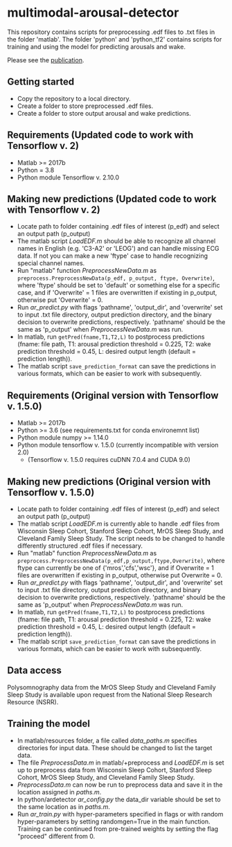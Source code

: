 # multimodal-arousal-detector
This repository contains scripts for preprocessing .edf files to .txt files in the folder 'matlab'. The folder 'python' and 'python_tf2' contains scripts for training and using the model for predicting arousals and wake.

Please see the [publication](https://www.sciencedirect.com/science/article/pii/S1388245720301085).

## Getting started
 * Copy the repository to a local directory.
 * Create a folder to store preprocessed .edf files.
 * Create a folder to store output arousal and wake predictions.
 
## Requirements (Updated code to work with Tensorflow v. 2)
 * Matlab >= 2017b
 * Python = 3.8 
 * Python module Tensorflow v. 2.10.0

## Making new predictions (Updated code to work with Tensorflow v. 2)
 * Locate path to folder containing .edf files of interest (p_edf) and select an output path (p_output)
 * The matlab script *LoadEDF.m* should be able to recognize all channel names in English (e.g. 'C3-A2' or 'LEOG') and can handle missing ECG data. If not you can make a new 'ftype' case to handle recognizing special channel names.
 * Run "matlab" function *PreprocessNewData.m* as `preprocess.PreprocessNewData(p_edf, p_output, ftype, Overwrite)`, where 'ftype' should be set to 'default' or something else for a specific case, and if 'Overwrite' = 1 files are overwritten if existing in p_output, otherwise put 'Overwrite' = 0.
 * Run *ar_predict.py* with flags 'pathname', 'output_dir', and 'overwrite' set to input .txt file directory, output prediction directory, and the binary decision to overwrite predictions, respectively. 'pathname' should be the same as 'p_output' when *PreprocessNewData.m* was run.
 * In matlab, run `getPred(fname,T1,T2,L)` to postprocess predictions (fname: file path, T1: arousal prediction threshold = 0.225, T2: wake prediction threshold = 0.45, L: desired output length (default = prediction length)).
 * The matlab script `save_prediction_format` can save the predictions in various formats, which can be easier to work with subsequently.

## Requirements (Original version with Tensorflow v. 1.5.0)
 * Matlab >= 2017b
 * Python >= 3.6 (see requirements.txt for conda environemnt list)
 * Python module numpy >= 1.14.0
 * Python module tensorflow v. 1.5.0 (currently incompatible with version 2.0)
   - (Tensorflow v. 1.5.0 requires cuDNN 7.0.4 and CUDA 9.0)

## Making new predictions (Original version with Tensorflow v. 1.5.0)
 * Locate path to folder containing .edf files of interest (p_edf) and select an output path (p_output)
 * The matlab script *LoadEDF.m* is currently able to handle .edf files from Wisconsin Sleep Cohort, Stanford Sleep Cohort, MrOS Sleep Study, and Cleveland Family Sleep Study. The script needs to be changed to handle differently structured .edf files if necessary.
 * Run "matlab" function *PreprocessNewData.m* as `preprocess.PreprocessNewData(p_edf,p_output,ftype,Overwrite)`, where ftype can currently be one of {'mros','cfs','wsc'}, and if Overwrite = 1 files are overwritten if existing in p_output, otherwise put Overwrite = 0.
 * Run *ar_predict.py* with flags 'pathname', 'output_dir', and 'overwrite' set to input .txt file directory, output prediction directory, and binary decision to overwrite predictions, respectively. 'pathname' should be the same as 'p_output' when *PreprocessNewData.m* was run.
 * In matlab, run `getPred(fname,T1,T2,L)` to postprocess predictions (fname: file path, T1: arousal prediction threshold = 0.225, T2: wake prediction threshold = 0.45, L: desired output length (default = prediction length)).
 * The matlab script `save_prediction_format` can save the predictions in various formats, which can be easier to work with subsequently.
 
## Data access
Polysomnography data from the MrOS Sleep Study and Cleveland Family Sleep Study is available upon request from the National Sleep Research Resource (NSRR).

 ## Training the model
 * In matlab/resources folder, a file called *data_paths.m* specifies directories for input data. These should be changed to list the target data.
 * The file *PreprocessData.m* in matlab/+preprocess and *LoadEDF.m* is set up to preprocess data from Wisconsin Sleep Cohort, Stanford Sleep Cohort, MrOS Sleep Study, and Cleveland Family Sleep Study. 
 * *PreprocessData.m* can now be run to preprocess data and save it in the location assigned in *paths.m*.
 * In python/ardetector *ar_config.py* the data_dir variable should be set to the same location as in *paths.m*.
 * Run *ar_train.py* with hyper-parameters specified in flags or with random hyper-parameters by setting randomgen=True in the main function. Training can be continued from pre-trained weights by setting the flag "proceed" different from 0.
